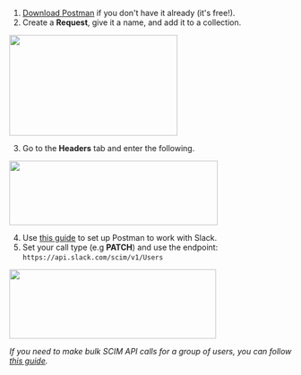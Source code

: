 1. [Download Postman](https://www.getpostman.com/downloads) if you don't have it already (it's free!).
2. Create a **Request**, give it a name, and add it to a collection.
<img src="https://i.imgur.com/UVdN7nJ.png" width="300" height="180" />

3. Go to the **Headers** tab and enter the following.
<img src="https://i.imgur.com/RHeCHi8.png" width="372" height="115" />

4. Use [this guide](https://api.slack.com/tutorials/slack-apps-and-postman) to set up Postman to work with Slack.
5. Set your call type (e.g **PATCH**) and use the endpoint: `https://api.slack.com/scim/v1/Users`
<img src="https://i.imgur.com/C6xhTwo.png" width="369" height="124" />

_If you need to make bulk SCIM API calls for a group of users, you can follow [this guide](https://github.com/NicholasDeary/tec/wiki/2.-Make-Batch-SCIM-API-Calls)._